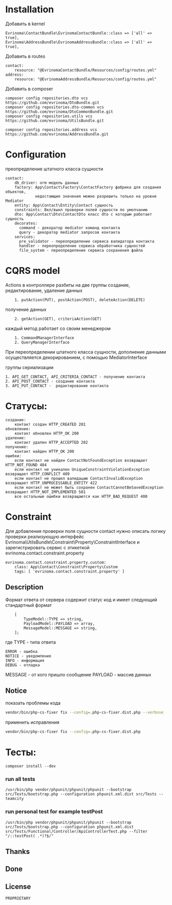 # Installation

Добавить в kernel

    Evrinoma\ContactBundle\EvrinomaContactBundle::class => ['all' => true],
    Evrinoma\AddressBundle\EvrinomaAddressBundle::class => ['all' => true],

Добавить в routes

    contact:
        resource: "@EvrinomaContactBundle/Resources/config/routes.yml"
    address:
        resource: "@EvrinomaAddressBundle/Resources/config/routes.yml"

Добавить в composer

    composer config repositories.dto vcs https://github.com/evrinoma/DtoBundle.git
    composer config repositories.dto-common vcs https://github.com/evrinoma/DtoCommonBundle.git
    composer config repositories.utils vcs https://github.com/evrinoma/UtilsBundle.git

    composer config repositories.address vcs https://github.com/evrinoma/AddressBundle.git

# Configuration

преопределение штатного класса сущности

    contact:
        db_driver: orm модель данных
        factory: App\Contact\Factory\ContactFactory фабрика для создания объектов,
                 недостающие значения можно разрешить только на уровне Mediator
        entity: App\Contact\Entity\Contact сущность
        constraints: Вкл/выкл проверки полей сущности по умолчанию 
        dto: App\Contact\Dto\ContactDto класс dto с которым работает сущность
        decorates:
          command - декоратор mediator команд контакта
          query - декоратор mediator запросов контакта
        services:
          pre_validator - переопределение сервиса валидатора контакта
          handler - переопределение сервиса обработчика сущностей
          file_system - переопределение сервиса сохранения файла

# CQRS model

Actions в контроллере разбиты на две группы
создание, редактирование, удаление данных

        1. putAction(PUT), postAction(POST), deleteAction(DELETE)
получение данных

        2. getAction(GET), criteriaAction(GET)

каждый метод работает со своим менеджером

        1. CommandManagerInterface
        2. QueryManagerInterface

При переопределении штатного класса сущности, дополнение данными осуществляется декорированием, с помощью MediatorInterface


группы  сериализации

    1. API_GET_CONTACT, API_CRITERIA_CONTACT - получение контакта
    2. API_POST_CONTACT - создание контакта
    3. API_PUT_CONTACT -  редактирование контакта

# Статусы:

    создание:
        контакт создан HTTP_CREATED 201
    обновление:
        контакт обновлен HTTP_OK 200
    удаление:
        контакт удален HTTP_ACCEPTED 202
    получение:
        контакт найден HTTP_OK 200
    ошибки:
        если контакт не найден ContactNotFoundException возвращает HTTP_NOT_FOUND 404
        если контакт не уникален UniqueConstraintViolationException возвращает HTTP_CONFLICT 409
        если контакт не прошел валидацию ContactInvalidException возвращает HTTP_UNPROCESSABLE_ENTITY 422
        если контакт не может быть сохранен ContactCannotBeSavedException возвращает HTTP_NOT_IMPLEMENTED 501
        все остальные ошибки возвращаются как HTTP_BAD_REQUEST 400

# Constraint

Для добавления проверки поля сущности contact нужно описать логику проверки реализующую интерфейс Evrinoma\UtilsBundle\Constraint\Property\ConstraintInterface и зарегистрировать сервис с этикеткой evrinoma.contact.constraint.property

    evrinoma.contact.constraint.property.custom:
        class: App\Contact\Constraint\Property\Custom
        tags: [ 'evrinoma.contact.constraint.property' ]

## Description
Формат ответа от сервера содержит статус код и имеет следующий стандартный формат
```text
    [
        TypeModel::TYPE => string,
        PayloadModel::PAYLOAD => array,
        MessageModel::MESSAGE => string,
    ];
```
где
TYPE - типа ответа

    ERROR - ошибка
    NOTICE - уведомление
    INFO - информация
    DEBUG - отладка

MESSAGE - от кого пришло сообщение
PAYLOAD - массив данных

## Notice

показать проблемы кода

```bash
vendor/bin/php-cs-fixer fix --config=.php-cs-fixer.dist.php --verbose --diff --dry-run
```

применить исправления

```bash
vendor/bin/php-cs-fixer fix --config=.php-cs-fixer.dist.php
```

# Тесты:

    composer install --dev

### run all tests

    /usr/bin/php vendor/phpunit/phpunit/phpunit --bootstrap src/Tests/bootstrap.php --configuration phpunit.xml.dist src/Tests --teamcity

### run personal test for example testPost

    /usr/bin/php vendor/phpunit/phpunit/phpunit --bootstrap src/Tests/bootstrap.php --configuration phpunit.xml.dist src/Tests/Functional/Controller/ApiControllerTest.php --filter "/::testPost( .*)?$/" 

## Thanks

## Done

## License
    PROPRIETARY
   